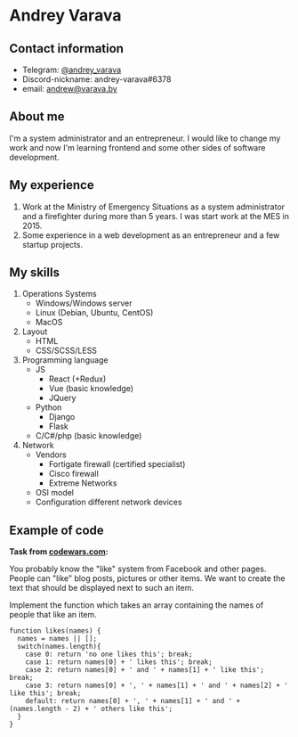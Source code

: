 # Andrey Varava

## Contact information

* Telegram: [@andrey_varava](https://t.me/andrey_varava)
* Discord-nickname: andrey-varava#6378
* email: andrew@varava.by

## About me

I'm a system administrator and an entrepreneur. I would like to change my work and now I'm learning frontend and some other sides of software development.

## My experience

1. Work at the Ministry of Emergency Situations as a system administrator and a firefighter during more than 5 years. I was start work at the MES in 2015.
2. Some experience in a web development as an entrepreneur and a few startup projects.

## My skills

1. Operations Systems
    + Windows/Windows server
    + Linux (Debian, Ubuntu, CentOS)
    + MacOS
2. Layout
    + HTML
    + CSS/SCSS/LESS
3. Programming language
    + JS
        - React (+Redux)
        - Vue (basic knowledge)
        - JQuery
    + Python
        - Django
        - Flask
    + C/C#/php (basic knowledge)
4. Network
    + Vendors
        - Fortigate firewall (certified specialist)
        - Cisco firewall
        - Extreme Networks
    + OSI model
    + Configuration different network devices

## Example of code

**Task from [codewars.com](https://codewars.com):**

You probably know the "like" system from Facebook and other pages. People can "like" blog posts, pictures or other items. We want to create the text that should be displayed next to such an item.

Implement the function which takes an array containing the names of people that like an item. 


```
function likes(names) {
  names = names || [];
  switch(names.length){
    case 0: return 'no one likes this'; break;
    case 1: return names[0] + ' likes this'; break;
    case 2: return names[0] + ' and ' + names[1] + ' like this'; break;
    case 3: return names[0] + ', ' + names[1] + ' and ' + names[2] + ' like this'; break;
    default: return names[0] + ', ' + names[1] + ' and ' + (names.length - 2) + ' others like this';
  }
}
```